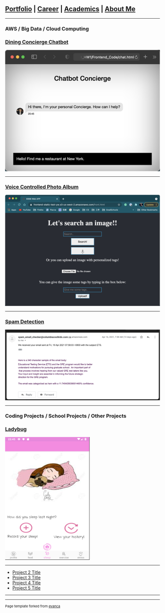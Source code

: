 ## [Portfolio](https://yizhuowu.github.io/) | [Career](/career) | [Academics](/academics) | [About Me](/about)
---

### AWS / Big Data / Cloud Computing 

### [Dining Concierge Chatbot](https://github.com/YizhuoWu/Dining-Concierge-Chatbot)
<img src="images/Dining_Concierge_Chat_Bot.png"/>

---
### [Voice Controlled Photo Album](https://github.com/YizhuoWu/6998-Project2-Lambda-search-photos)
<img src="images/Voice_Controlled_Photo_Album.png"/>

---
### [Spam Detection](https://yizhuowu.github.io/)
<img src="images/spam_checker.png"/>

---

### Coding Projects / School Projects / Other Projects

### [Ladybug](https://github.com/YizhuoWu/Ladybug)<br>
<img src="images/Ladybug/s1.png" width="275" height="400"/>

---
- [Project 2 Title](http://example.com/)
- [Project 3 Title](http://example.com/)
- [Project 4 Title](http://example.com/)
- [Project 5 Title](http://example.com/)

---




---
<p style="font-size:11px">Page template forked from <a href="https://github.com/evanca/quick-portfolio">evanca</a></p>
<!-- Remove above link if you don't want to attibute -->
